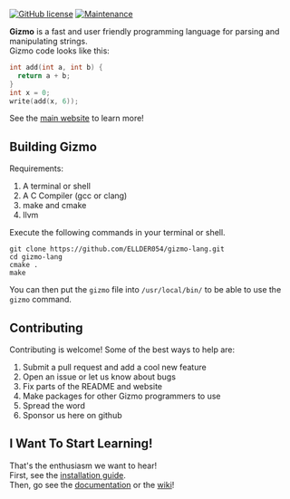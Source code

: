 [![GitHub license](https://img.shields.io/github/license/ELLDER054/gizmo-lang.svg)](https://github.com/ELLDER054/gizmo-lang/blob/master/LICENSE)
[![Maintenance](https://img.shields.io/badge/Maintained%3F-yes-green.svg)](https://GitHub.com/ELLDER054/gizmo-lang/graphs/commit-activity)

**Gizmo** is a fast and user friendly programming language for parsing and manipulating strings.  
Gizmo code looks like this:  
```cpp
int add(int a, int b) {
  return a + b;
}
int x = 0;
write(add(x, 6));
```

See the [main website](http://www.gizmolang.org) to learn more!

## Building Gizmo

Requirements:
1. A terminal or shell
2. A C Compiler (gcc or clang)
3. make and cmake
4. llvm

Execute the following commands in your terminal or shell.

```shell
git clone https://github.com/ELLDER054/gizmo-lang.git
cd gizmo-lang
cmake .
make
```

You can then put the `gizmo` file into `/usr/local/bin/` to be able to use the `gizmo` command.

## Contributing
Contributing is welcome! Some of the best ways to help are:

1. Submit a pull request and add a cool new feature
2. Open an issue or let us know about bugs
3. Fix parts of the README and website
4. Make packages for other Gizmo programmers to use
5. Spread the word
6. Sponsor us here on github

## I Want To Start Learning!
That's the enthusiasm we want to hear!  
First, see the [installation guide](http://www.gizmolang.org/install.html).  
Then, go see the [documentation](http//www.gizmolang.org/docs.html) or the [wiki](https://github.com/ELLDER054/gizmo-lang/wiki)!
